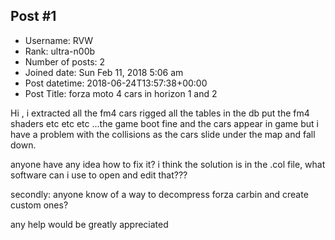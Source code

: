 ## Post #1
- Username: RVW
- Rank: ultra-n00b
- Number of posts: 2
- Joined date: Sun Feb 11, 2018 5:06 am
- Post datetime: 2018-06-24T13:57:38+00:00
- Post Title: forza moto 4 cars in horizon 1 and 2

Hi , i extracted all the fm4 cars rigged all the tables in the db put the fm4 shaders etc etc etc ...the game boot fine and the cars appear in game but i have a problem with the collisions as the cars slide under the map and fall down.

anyone have any idea how to fix it? i think the solution is in the .col file, what software can i use to open and edit that???

secondly: anyone know of a way to decompress forza carbin and create custom ones?

any help would be greatly appreciated
